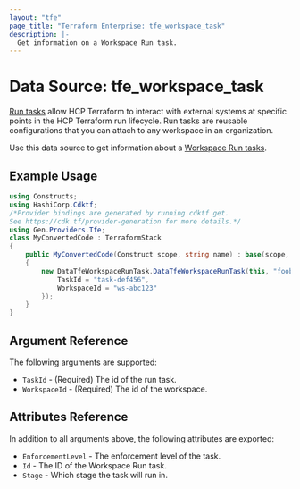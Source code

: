 ```yaml
---
layout: "tfe"
page_title: "Terraform Enterprise: tfe_workspace_task"
description: |-
  Get information on a Workspace Run task.
---
```


# Data Source: tfe_workspace_task

[Run tasks](https://developer.hashicorp.com/terraform/cloud-docs/workspaces/settings/run-tasks) allow HCP Terraform to interact with external systems at specific points in the HCP Terraform run lifecycle. Run tasks are reusable configurations that you can attach to any workspace in an organization.

Use this data source to get information about a [Workspace Run tasks](https://developer.hashicorp.com/terraform/cloud-docs/workspaces/settings/run-tasks#associating-run-tasks-with-a-workspace).

## Example Usage

```csharp
using Constructs;
using HashiCorp.Cdktf;
/*Provider bindings are generated by running cdktf get.
See https://cdk.tf/provider-generation for more details.*/
using Gen.Providers.Tfe;
class MyConvertedCode : TerraformStack
{
    public MyConvertedCode(Construct scope, string name) : base(scope, name)
    {
        new DataTfeWorkspaceRunTask.DataTfeWorkspaceRunTask(this, "foobar", new DataTfeWorkspaceRunTaskConfig {
            TaskId = "task-def456",
            WorkspaceId = "ws-abc123"
        });
    }
}
```

## Argument Reference

The following arguments are supported:

* `TaskId` - (Required) The id of the run task.
* `WorkspaceId` - (Required) The id of the workspace.

## Attributes Reference

In addition to all arguments above, the following attributes are exported:

* `EnforcementLevel` - The enforcement level of the task.
* `Id` - The ID of the Workspace Run task.
* `Stage` - Which stage the task will run in.

<!-- cache-key: cdktf-0.17.0-pre.15 input-e44aa1a06a0b5bb16601c13377b266fdc3a847bb3569a6370f46a0120eba6a5c -->